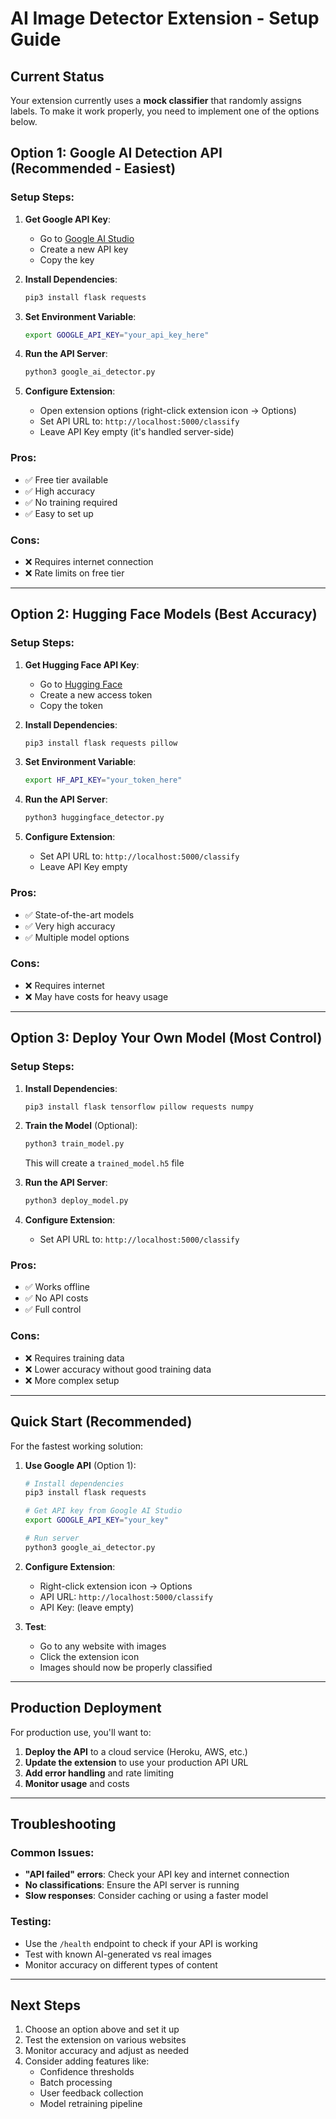 # AI Image Detector Extension - Setup Guide

## Current Status
Your extension currently uses a **mock classifier** that randomly assigns labels. To make it work properly, you need to implement one of the options below.

## Option 1: Google AI Detection API (Recommended - Easiest)

### Setup Steps:
1. **Get Google API Key**:
   - Go to [Google AI Studio](https://makersuite.google.com/app/apikey)
   - Create a new API key
   - Copy the key

2. **Install Dependencies**:
   ```bash
   pip3 install flask requests
   ```

3. **Set Environment Variable**:
   ```bash
   export GOOGLE_API_KEY="your_api_key_here"
   ```

4. **Run the API Server**:
   ```bash
   python3 google_ai_detector.py
   ```

5. **Configure Extension**:
   - Open extension options (right-click extension icon → Options)
   - Set API URL to: `http://localhost:5000/classify`
   - Leave API Key empty (it's handled server-side)

### Pros:
- ✅ Free tier available
- ✅ High accuracy
- ✅ No training required
- ✅ Easy to set up

### Cons:
- ❌ Requires internet connection
- ❌ Rate limits on free tier

---

## Option 2: Hugging Face Models (Best Accuracy)

### Setup Steps:
1. **Get Hugging Face API Key**:
   - Go to [Hugging Face](https://huggingface.co/settings/tokens)
   - Create a new access token
   - Copy the token

2. **Install Dependencies**:
   ```bash
   pip3 install flask requests pillow
   ```

3. **Set Environment Variable**:
   ```bash
   export HF_API_KEY="your_token_here"
   ```

4. **Run the API Server**:
   ```bash
   python3 huggingface_detector.py
   ```

5. **Configure Extension**:
   - Set API URL to: `http://localhost:5000/classify`
   - Leave API Key empty

### Pros:
- ✅ State-of-the-art models
- ✅ Very high accuracy
- ✅ Multiple model options

### Cons:
- ❌ Requires internet
- ❌ May have costs for heavy usage

---

## Option 3: Deploy Your Own Model (Most Control)

### Setup Steps:
1. **Install Dependencies**:
   ```bash
   pip3 install flask tensorflow pillow requests numpy
   ```

2. **Train the Model** (Optional):
   ```bash
   python3 train_model.py
   ```
   This will create a `trained_model.h5` file

3. **Run the API Server**:
   ```bash
   python3 deploy_model.py
   ```

4. **Configure Extension**:
   - Set API URL to: `http://localhost:5000/classify`

### Pros:
- ✅ Works offline
- ✅ No API costs
- ✅ Full control

### Cons:
- ❌ Requires training data
- ❌ Lower accuracy without good training data
- ❌ More complex setup

---

## Quick Start (Recommended)

For the fastest working solution:

1. **Use Google API** (Option 1):
   ```bash
   # Install dependencies
   pip3 install flask requests
   
   # Get API key from Google AI Studio
   export GOOGLE_API_KEY="your_key"
   
   # Run server
   python3 google_ai_detector.py
   ```

2. **Configure Extension**:
   - Right-click extension icon → Options
   - API URL: `http://localhost:5000/classify`
   - API Key: (leave empty)

3. **Test**:
   - Go to any website with images
   - Click the extension icon
   - Images should now be properly classified

---

## Production Deployment

For production use, you'll want to:

1. **Deploy the API** to a cloud service (Heroku, AWS, etc.)
2. **Update the extension** to use your production API URL
3. **Add error handling** and rate limiting
4. **Monitor usage** and costs

---

## Troubleshooting

### Common Issues:
- **"API failed" errors**: Check your API key and internet connection
- **No classifications**: Ensure the API server is running
- **Slow responses**: Consider caching or using a faster model

### Testing:
- Use the `/health` endpoint to check if your API is working
- Test with known AI-generated vs real images
- Monitor accuracy on different types of content

---

## Next Steps

1. Choose an option above and set it up
2. Test the extension on various websites
3. Monitor accuracy and adjust as needed
4. Consider adding features like:
   - Confidence thresholds
   - Batch processing
   - User feedback collection
   - Model retraining pipeline
